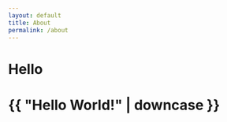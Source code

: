 ```yaml
---
layout: default
title: About
permalink: /about
---
```


# Hello
<h1>{{ "Hello World!" | downcase }}</h1>


